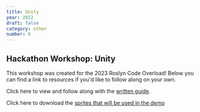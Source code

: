 ```yaml
---
title: Unity
year: 2022
draft: false
category: other
number: 6
---
```


## Hackathon Workshop: Unity

This workshop was created for the 2023 Roslyn Code Overload! Below you can find a link to resources if you'd like to follow along on your own.

Click here to view and follow along with the [written guide](https://docs.google.com/document/d/1rymTZgvTC-EUi4ZyeYnvW0sj5-RKSi1tF9iHykwz414/edit).

Click here to download the [sprites that will be used in the demo](https://roslyncode.club/unity)
